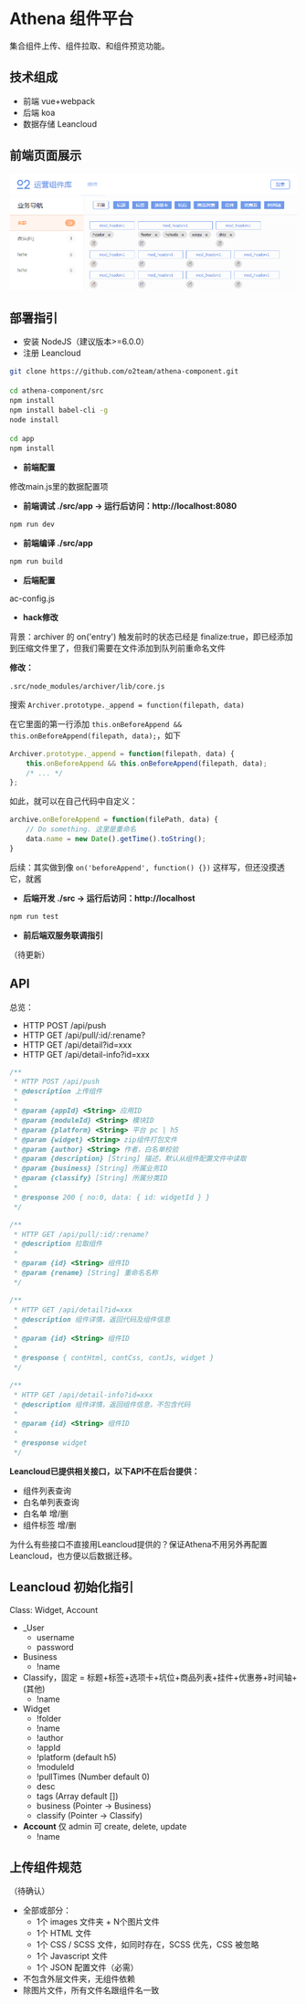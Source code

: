 # Athena 组件平台

集合组件上传、组件拉取、和组件预览功能。

## 技术组成

- 前端 vue+webpack
- 后端 koa
- 数据存储 Leancloud

## 前端页面展示

![site-capture](site-capture.png)

## 部署指引

- 安装 NodeJS（建议版本>=6.0.0）
- 注册 Leancloud

``` bash
git clone https://github.com/o2team/athena-component.git

cd athena-component/src
npm install
npm install babel-cli -g
node install

cd app
npm install
```

- **前端配置**

修改main.js里的数据配置项

- **前端调试 ./src/app -> 运行后访问：http://localhost:8080**

``` bash
npm run dev
```

- **前端编译 ./src/app**

``` bash
npm run build
```

- **后端配置**

ac-config.js

- **hack修改**

背景：archiver 的 on('entry') 触发前时的状态已经是 finalize:true，即已经添加到压缩文件里了，但我们需要在文件添加到队列前重命名文件

**修改：**
	
`.src/node_modules/archiver/lib/core.js`

搜索 `Archiver.prototype._append = function(filepath, data)`

在它里面的第一行添加 `this.onBeforeAppend && this.onBeforeAppend(filepath, data);`，如下

``` javascript
Archiver.prototype._append = function(filepath, data) {
	this.onBeforeAppend && this.onBeforeAppend(filepath, data);
	/* ... */
};
```

如此，就可以在自己代码中自定义：

``` javascript
archive.onBeforeAppend = function(filePath, data) {
	// Do something. 这里是重命名
	data.name = new Date().getTime().toString();
}
```

后续：其实做到像 `on('beforeAppend', function() {})` 这样写，但还没摸透它，就酱

- **后端开发 ./src -> 运行后访问：http://localhost**

``` bash
npm run test
```

- **前后端双服务联调指引**

（待更新）

## API

总览：

- HTTP POST /api/push
- HTTP GET  /api/pull/:id/:rename?
- HTTP GET  /api/detail?id=xxx
- HTTP GET /api/detail-info?id=xxx

``` javascript
/**
 * HTTP POST /api/push
 * @description 上传组件
 *
 * @param {appId} <String> 应用ID
 * @param {moduleId} <String> 模块ID
 * @param {platform} <String> 平台 pc | h5
 * @param {widget} <String> zip组件打包文件
 * @param {author} <String> 作者，白名单校验
 * @param {description} [String] 描述，默认从组件配置文件中读取
 * @param {business} [String] 所属业务ID
 * @param {classify} [String] 所属分类ID
 * 
 * @response 200 { no:0, data: { id: widgetId } }
 */
```

``` javascript
/**
 * HTTP GET /api/pull/:id/:rename?
 * @description 拉取组件
 * 
 * @param {id} <String> 组件ID
 * @param {rename} [String] 重命名名称
 */
```

``` javascript
/**
 * HTTP GET /api/detail?id=xxx
 * @description 组件详情，返回代码及组件信息
 * 
 * @param {id} <String> 组件ID
 *
 * @response { contHtml, contCss, contJs, widget }
 */
```

``` javascript
/**
 * HTTP GET /api/detail-info?id=xxx
 * @description 组件详情，返回组件信息，不包含代码
 * 
 * @param {id} <String> 组件ID
 *
 * @response widget
 */
```

**Leancloud已提供相关接口，以下API不在后台提供：**

- 组件列表查询
- 白名单列表查询
- 白名单 增/删
- 组件标签 增/删

为什么有些接口不直接用Leancloud提供的？保证Athena不用另外再配置Leancloud，也方便以后数据迁移。

## Leancloud 初始化指引

Class: Widget, Account

- _User
	- username
	- password
- Business
	- !name
- Classify，固定 = 标题+标签+选项卡+坑位+商品列表+挂件+优惠券+时间轴+(其他)
	- !name
- Widget
	- !folder
	- !name
	- !author
	- !appId
	- !platform (default h5)
	- !moduleId
	- !pullTimes (Number default 0)
	- desc
	- tags (Array default [])
	- business (Pointer -> Business)
	- classify (Pointer -> Classify)
- **Account** 仅 admin 可 create, delete, update
	- !name


## 上传组件规范

（待确认）

- 全部或部分：
	- 1个 images 文件夹 + N个图片文件
	- 1个 HTML 文件
	- 1个 CSS / SCSS 文件，如同时存在，SCSS 优先，CSS 被忽略
	- 1个 Javascript 文件
	- 1个 JSON 配置文件（必需）
- 不包含外层文件夹，无组件依赖
- 除图片文件，所有文件名跟组件名一致